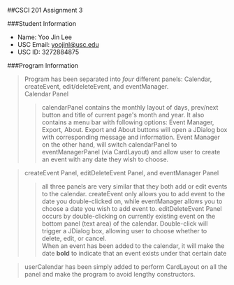 ##CSCI 201 Assignment 3

###Student Information
  + Name: Yoo Jin Lee
  + USC Email: yoojinl@usc.edu
  + USC ID: 3272884875
  
###Program Information
> Program has been separated into _four_ different panels: Calendar, createEvent, edit/deleteEvent, and eventManager.   
> Calendar Panel  
>> calendarPanel contains the monthly layout of days, prev/next button and title of current page's month and year.
>> It also contains a menu bar with following options: Event Manager, Export, About.
>> Export and About buttons will open a JDialog box with corresponding message and information.
>> Event Manager on the other hand, will switch calendarPanel to eventManagerPanel (via CardLayout)
>> and allow user to create an event with any date they wish to choose.  
  
> createEvent Panel, editDeleteEvent Panel, and eventManager Panel
>> all three panels are very similar that they both add or edit events to the calendar.
>> createEvent only allows you to add event to the date you double-clicked on,
>> while eventManager allows you to choose a date you wish to add event to.
>> editDeleteEvent Panel occurs by double-clicking on currently existing event on the bottom panel (text area) of the calendar.
>> Double-click will trigger a JDialog box, allowing user to choose whether to delete, edit, or cancel.  
>> When an event has been added to the calendar, it will make the date __bold__ to indicate that an event exists under that certain date
  
> userCalendar has been simply added to perform CardLayout on all the panel and make the program to avoid lengthy constructors.
